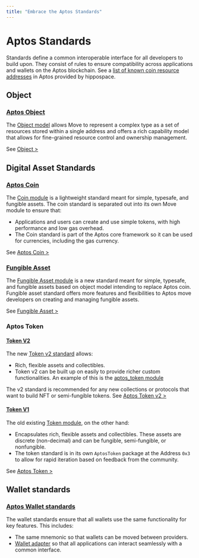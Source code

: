 ```yaml
---
title: "Embrace the Aptos Standards"
---
```


# Aptos Standards

Standards define a common interoperable interface for all developers to build upon. They consist of rules to ensure compatibility across applications and wallets on the Aptos blockchain. See a [list of known coin resource addresses](https://github.com/hippospace/aptos-coin-list) in Aptos provided by
hippospace.

## Object

### [Aptos Object](./aptos-object.md)

The [Object model](https://github.com/aptos-labs/aptos-core/blob/main/aptos-move/framework/aptos-framework/sources/object.move) allows Move to represent a complex type as a set of resources stored within a single address and offers a rich capability model that allows for fine-grained resource control and ownership management.

See [Object >](./aptos-object.md)

## Digital Asset Standards

### [Aptos Coin](./aptos-coin.md)

The [Coin module](https://github.com/aptos-labs/aptos-core/blob/main/aptos-move/framework/aptos-framework/sources/coin.move) is a lightweight standard meant for simple, typesafe, and fungible assets. The coin standard is separated out into its own Move module to ensure that:

- Applications and users can create and use simple tokens, with high performance and low gas overhead.
- The Coin standard is part of the Aptos core framework so it can be used for currencies, including the gas currency.

See [Aptos Coin >](./aptos-coin.md)

### [Fungible Asset](./fungible-asset.md)

The [Fungible Asset module](https://github.com/aptos-labs/aptos-core/blob/main/aptos-move/framework/aptos-framework/sources/coin.move) is a new standard meant for simple, typesafe, and fungible assets based on object model intending to replace Aptos coin.
Fungible asset standard offers more features and flexibilities to Aptos move developers on creating and managing fungible assets.

See [Fungible Asset >](./fungible-asset.md)

### Aptos Token

#### [Token V2](./aptos-token-v2.md)

The new [Token v2 standard](https://github.com/aptos-labs/aptos-core/blob/main/aptos-move/framework/aptos-token-objects/sources/token.move) allows:

- Rich, flexible assets and collectibles.
- Token v2 can be built up on easily to provide richer custom functionalities. An example of this is the [aptos_token module](https://github.com/aptos-labs/aptos-core/blob/main/aptos-move/framework/aptos-token-objects/sources/aptos_token.move)

The v2 standard is recommended for any new collections or protocols that want to build NFT or semi-fungible tokens.
See [Aptos Token v2 >](./aptos-token-v2.md)

#### [Token V1](./aptos-token.md)

The old existing [Token module](https://github.com/aptos-labs/aptos-core/blob/main/aptos-move/framework/aptos-token/sources/token.move), on the other hand:

- Encapsulates rich, flexible assets and collectibles. These assets are discrete (non-decimal) and can be fungible, semi-fungible, or nonfungible.
- The token standard is in its own `AptosToken` package at the Address `0x3` to allow for rapid iteration based on feedback from the community.

See [Aptos Token >](./aptos-token.md)

## Wallet standards

### [Aptos Wallet standards](./wallets.md)

The wallet standards ensure that all wallets use the same functionality for key features. This includes:

- The same mnemonic so that wallets can be moved between providers.
- [Wallet adapter](../integration/wallet-adapter-concept.md) so that all applications can interact seamlessly with a common interface.
